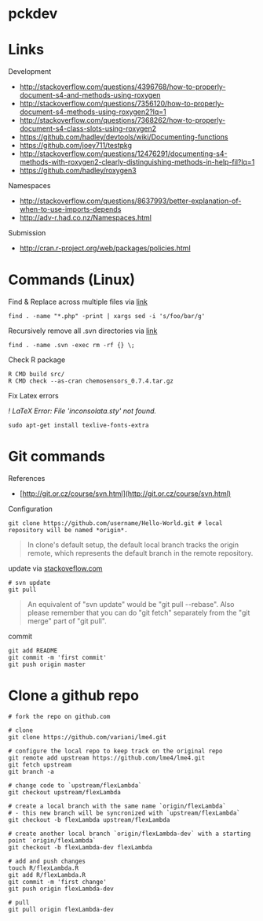 # pckdev

# Links

Development

* http://stackoverflow.com/questions/4396768/how-to-properly-document-s4-and-methods-using-roxygen
* http://stackoverflow.com/questions/7356120/how-to-properly-document-s4-methods-using-roxygen2?lq=1
* http://stackoverflow.com/questions/7368262/how-to-properly-document-s4-class-slots-using-roxygen2
* https://github.com/hadley/devtools/wiki/Documenting-functions
* https://github.com/joey711/testpkg
* http://stackoverflow.com/questions/12476291/documenting-s4-methods-with-roxygen2-clearly-distinguishing-methods-in-help-fil?lq=1
* https://github.com/hadley/roxygen3

Namespaces
* http://stackoverflow.com/questions/8637993/better-explanation-of-when-to-use-imports-depends
* http://adv-r.had.co.nz/Namespaces.html

Submission
* http://cran.r-project.org/web/packages/policies.html

# Commands (Linux)

Find & Replace across multiple files via [link](http://rushi.wordpress.com/2008/08/05/find-replace-across-multiple-files-in-linux/)

    find . -name "*.php" -print | xargs sed -i 's/foo/bar/g'

Recursively remove all .svn directories via [link](http://codesnippets.joyent.com/posts/show/104)

    find . -name .svn -exec rm -rf {} \;    

Check R package
    
    R CMD build src/
    R CMD check --as-cran chemosensors_0.7.4.tar.gz 
    
Fix Latex errors

*! LaTeX Error: File 'inconsolata.sty' not found.*

    sudo apt-get install texlive-fonts-extra

# Git commands

References

* [http://git.or.cz/course/svn.html](http://git.or.cz/course/svn.html)

Configuration

    git clone https://github.com/username/Hello-World.git # local repository will be named *origin*.

> In clone's default setup, the default local branch tracks the origin remote, 
> which represents the default branch in the remote repository.

update via [stackoveflow.com](http://stackoverflow.com/questions/1309878/a-git-pull-command-works-like-svn-update#comment1145653_1309878)

    # svn update
    git pull

> An equivalent of "svn update" would be "git pull --rebase". 
> Also please remember that you can do "git fetch" separately from the "git merge" part of "git pull".
 
commit

    git add README
    git commit -m 'first commit'
    git push origin master    
    
# Clone a github repo

```
# fork the repo on github.com

# clone
git clone https://github.com/variani/lme4.git

# configure the local repo to keep track on the original repo
git remote add upstream https://github.com/lme4/lme4.git
git fetch upstream
git branch -a

# change code to `upstream/flexLambda`
git checkout upstream/flexLambda

# create a local branch with the same name `origin/flexLambda`
# - this new branch will be syncronized with `upstream/flexLambda`
git checkout -b flexLambda upstream/flexLambda

# create another local branch `origin/flexLambda-dev` with a starting point `origin/flexLambda`
git checkout -b flexLambda-dev flexLambda

# add and push changes
touch R/flexLambda.R
git add R/flexLambda.R
git commit -m 'first change'
git push origin flexLambda-dev

# pull 
git pull origin flexLambda-dev
```
